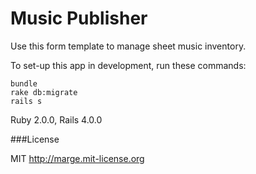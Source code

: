 # Music Publisher

Use this form template to manage sheet music inventory.


To set-up this app in development, run these commands:

```
bundle
rake db:migrate
rails s

```

Ruby 2.0.0, Rails 4.0.0


###License

MIT http://marge.mit-license.org
